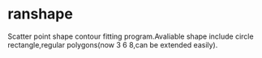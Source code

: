 # ranshape
Scatter point shape contour fitting program.Avaliable shape include circle rectangle,regular polygons(now 3 6 8,can be extended easily).
